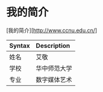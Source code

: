 # 我的简介
[我的简介][http://www.ccnu.edu.cn/]

| Syntax | Description  |
| ------ | :----------- |
| 姓名   | 艾敬         |
| 学校   | 华中师范大学 |
| 专业   | 数字媒体艺术 |

